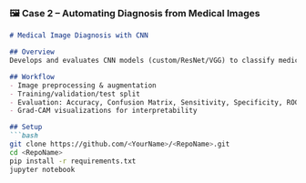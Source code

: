 ### 🖼️ **Case 2 – Automating Diagnosis from Medical Images**

```markdown
# Medical Image Diagnosis with CNN

## Overview
Develops and evaluates CNN models (custom/ResNet/VGG) to classify medical images.

## Workflow
- Image preprocessing & augmentation
- Training/validation/test split
- Evaluation: Accuracy, Confusion Matrix, Sensitivity, Specificity, ROC-AUC
- Grad-CAM visualizations for interpretability

## Setup
```bash
git clone https://github.com/<YourName>/<RepoName>.git
cd <RepoName>
pip install -r requirements.txt
jupyter notebook
